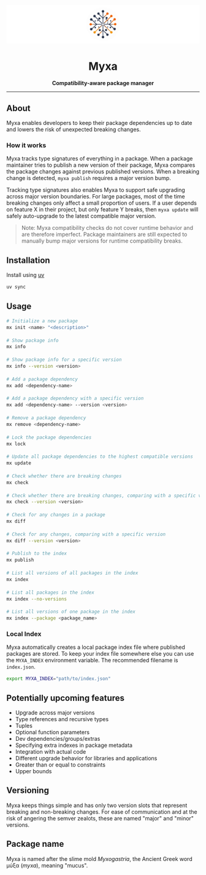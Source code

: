<div align="center">
  <img src="assets/myxa-banner.png">

  <h1>Myxa</h1>

  <p>
    <strong>Compatibility-aware package manager</strong>
  </p>

  <hr />
</div>

## About

Myxa enables developers to keep their package dependencies up to date and lowers the risk of unexpected breaking changes.

### How it works

Myxa tracks type signatures of everything in a package. When a package maintainer tries to publish a new version of their package, Myxa compares the package changes against previous published versions. When a breaking change is detected, `myxa publish` requires a major version bump.

Tracking type signatures also enables Myxa to support safe upgrading across major version boundaries. For large packages, most of the time breaking changes only affect a small proportion of users. If a user depends on feature X in their project, but only feature Y breaks, then `myxa update` will safely auto-upgrade to the latest compatible major version.

> Note: Myxa compatibility checks do not cover runtime behavior and are therefore imperfect. Package maintainers are still expected to manually bump major versions for runtime compatibility breaks.

## Installation

Install using [uv](https://docs.astral.sh/uv)

```bash
uv sync
```

## Usage

```bash
# Initialize a new package
mx init <name> "<description>"

# Show package info
mx info

# Show package info for a specific version
mx info --version <version>

# Add a package dependency
mx add <dependency-name>

# Add a package dependency with a specific version
mx add <dependency-name> --version <version>

# Remove a package dependency
mx remove <dependency-name>

# Lock the package dependencies
mx lock

# Update all package dependencies to the highest compatible versions
mx update

# Check whether there are breaking changes
mx check

# Check whether there are breaking changes, comparing with a specific version
mx check --version <version>

# Check for any changes in a package
mx diff

# Check for any changes, comparing with a specific version
mx diff --version <version>

# Publish to the index
mx publish

# List all versions of all packages in the index
mx index

# List all packages in the index
mx index --no-versions

# List all versions of one package in the index
mx index --package <package_name>
```

### Local Index

Myxa automatically creates a local package index file where published packages are stored. To keep your index file somewhere else you can use the `MYXA_INDEX` environment variable. The recommended filename is `index.json`.

```bash
export MYXA_INDEX="path/to/index.json"
```

## Potentially upcoming features

- Upgrade across major versions
- Type references and recursive types
- Tuples
- Optional function parameters
- Dev dependencies/groups/extras
- Specifying extra indexes in package metadata
- Integration with actual code
- Different upgrade behavior for libraries and applications
- Greater than or equal to constraints
- Upper bounds

## Versioning

Myxa keeps things simple and has only two version slots that represent breaking and non-breaking changes. For ease of communication and at the risk of angering the semver zealots, these are named "major" and "minor" versions.

## Package name

Myxa is named after the slime mold _Myxogastria_, the Ancient Greek word μύξα (_myxa_), meaning "mucus".
